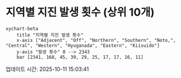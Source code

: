 # 지역별 지진 발생 횟수 (상위 10개)

```mermaid
xychart-beta
    title "지역별 지진 발생 횟수"
    x-axis ["Adjacent", "Off", "Northern", "Southern", "Noto,", "Central", "Western", "Hyuganada", "Eastern", "Kiisuido"]
    y-axis "발생 횟수" 0 --> 2343
    bar [2341, 168, 45, 39, 29, 25, 17, 17, 16, 11]
```

업데이트 시간: 2025-10-11 15:03:41
